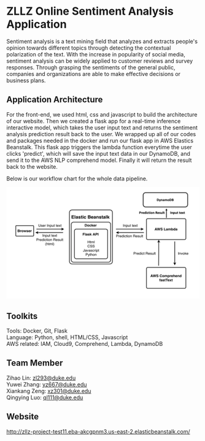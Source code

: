 # ZLLZ Online Sentiment Analysis Application

Sentiment analysis is a text mining field that analyzes and extracts people's opinion towards different topics through detecting the contextual polarization of the text. With the increase in popularity of social media, sentiment analysis can be widely applied to customer reviews and survey responses. Through grasping the sentiments of the general public, companies and organizations are able to make effective decisions or business plans.

## Application Architecture
For the front-end, we used html, css and javascript to build the architecture of our website. Then we created a flask app for a real-time inference interactive model, which takes the user input text and returns the sentiment analysis prediction result back to the user. We wrapped up all of our codes and packages needed in the docker and run our flask app in AWS Elastics Beanstalk. This flask app triggers the lambda function everytime the user clicks 'predict', which will save the input text data in our DynamoDB, and send it to the AWS NLP comprehend model. Finally it will return the result back to the website.

Below is our workflow chart for the whole data pipeline.

![](https://github.com/Jeremy-XiankangZeng/IDS706/blob/main/app/static/img/Application%20Workflow.png)


## Toolkits
Tools: Docker, Git, Flask  
Language: Python, shell, HTML/CSS, Javascript  
AWS related: IAM, Cloud9, Comprehend, Lambda, DynamoDB  

## Team Member
Zihao Lin: zl293@duke.edu    
Yuwei Zhang: yz667@duke.edu  
Xiankang Zeng: xz301@duke.edu  
Qingying Luo: ql111@duke.edu  

## Website

http://zllz-project-test11.eba-akcgpnm3.us-east-2.elasticbeanstalk.com/